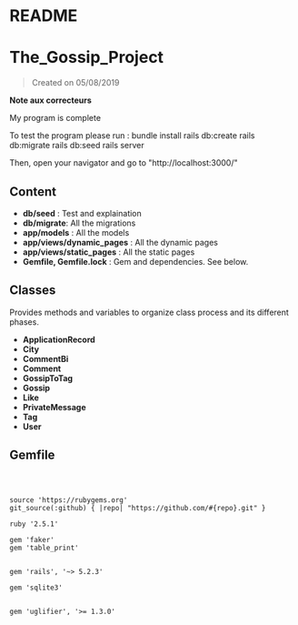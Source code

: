 # README

# The_Gossip_Project



>Created on 05/08/2019 



**Note aux correcteurs**

My program is complete

To test the program please run :
bundle install
rails db:create
rails db:migrate
rails db:seed
rails server

Then, open your navigator and go to "http://localhost:3000/"



## Content



- **db/seed** : Test and explaination
- **db/migrate**: All the migrations
- **app/models** : All the models
- **app/views/dynamic_pages** : All the dynamic pages
- **app/views/static_pages** : All the static pages
- **Gemfile, Gemfile.lock** : Gem and dependencies. See below.



## Classes



Provides methods and variables to organize class process and its different phases.



- **ApplicationRecord**
- **City**
- **CommentBi**
- **Comment**
- **GossipToTag**
- **Gossip**
- **Like**
- **PrivateMessage**
- **Tag**
- **User** 



## Gemfile



```



source 'https://rubygems.org'
git_source(:github) { |repo| "https://github.com/#{repo}.git" }

ruby '2.5.1'

gem 'faker'
gem 'table_print'


gem 'rails', '~> 5.2.3'

gem 'sqlite3'


gem 'uglifier', '>= 1.3.0'

